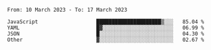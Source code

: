 <!--START_SECTION:waka-->

```text
From: 10 March 2023 - To: 17 March 2023

JavaScript                   █████████████████████▒░░░   85.04 %
YAML                         █▓░░░░░░░░░░░░░░░░░░░░░░░   06.99 %
JSON                         █░░░░░░░░░░░░░░░░░░░░░░░░   04.30 %
Other                        ▓░░░░░░░░░░░░░░░░░░░░░░░░   02.67 %
```

<!--END_SECTION:waka-->
